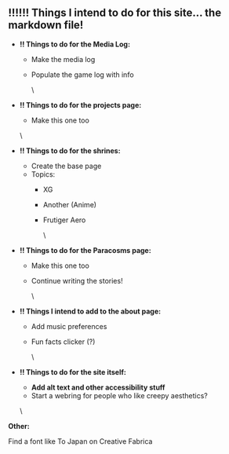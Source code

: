 ## !!!!!! Things I intend to do for this site... the markdown file!

* **!! Things to do for the Media Log:**
  * Make the media log
  * Populate the game log with info

    \
* **!! Things to do for the projects page:**
  * Make this one too

  \
* **!! Things to do for the shrines:**
  * Create the base page
  * Topics:
    * XG
    * Another (Anime)
    * Frutiger Aero

      \
* **!! Things to do for the Paracosms page:**
  * Make this one too
  * Continue writing the stories!

    \
* **!! Things I intend to add to the about page:**
  * Add music preferences
  * Fun facts clicker (?)

    \
* **!! Things to do for the site itself:**
  * **Add alt text and other accessibility stuff**
  * Start a webring for people who like creepy aesthetics?

  \

**Other:**

Find a font like To Japan on Creative Fabrica
